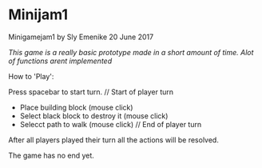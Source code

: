 # Minijam1
Minigamejam1 by Sly Emenike
20 June 2017

*This game is a really basic prototype made in a short amount of time. Alot of functions arent implemented*

How to 'Play':

Press spacebar to start turn.
// Start of player turn
- Place building block (mouse click)
- Select black block to destroy it (mouse click)
- Selecct path to walk (mouse click)
// End of player turn

After all players played their turn all the actions will be resolved. 

The game has no end yet.
